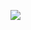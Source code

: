 ![](https://bat.bing.com/action/0?ti=56018282&Ver=2&mid=a5293902-8af1-46c1-a676-7d77fd5b2a3e&sid=201ffde0635411ee902411d77b750559&vid=20202bf0635411ee9ac03f2e618b0b9f&vids=0&msclkid=N&pi=0&lg=en-US&sw=800&sh=600&sc=24&nwd=1&tl=Shortform%20%7C%20Book&p=https%3A%2F%2Fwww.shortform.com%2Fapp%2Fbook%2Fa-mind-for-numbers%2Fexercise-analyze-a-habit&r=&lt=286&evt=pageLoad&sv=1&rn=724648)
